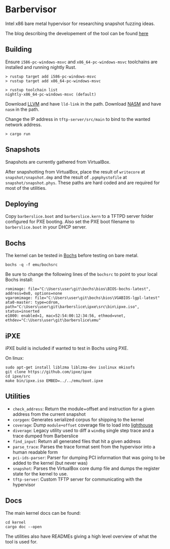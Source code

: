 # Barbervisor

Intel x86 bare metal hypervisor for researching snapshot fuzzing ideas. 

The blog describing the developement of the tool can be found [here](https://blog.talosintelligence.com/2020/08/barbervisor.html)

## Building

Ensure `i586-pc-windows-msvc` and `x86_64-pc-windows-msvc` toolchains are installed and running nightly Rust.

```
> rustup target add i586-pc-windows-msvc
> rustup target add x86_64-pc-windows-msvc 

> rustup toolchain list
nightly-x86_64-pc-windows-msvc (default)
```

Download [LLVM](https://releases.llvm.org/download.html) and have `lld-link` in the path.
Download [NASM](https://nasm.us/) and have `nasm` in the path.

Change the IP address in `tftp-server/src/main` to bind to the wanted network address.

```
> cargo run
```

## Snapshots

Snapshots are currently gathered from VirtualBox. 

After snapshotting from VirtualBox, place the result of `writecore` at `snapshot/snapshot.dmp` and the result of `.pgmphystofile` at `snapshot/snapshot.phys`. These paths are hard coded and are required for most of the utilities.

## Deploying

Copy `barberslice.boot` and `barberslice.kern` to a TFTPD server folder configured for PXE booting. Also set the PXE boot filename to `barberslice.boot` in your DHCP server.

## Bochs

The kernel can be tested in [Bochs](http://bochs.sourceforge.net/) before testing on bare metal.

```
bochs -q -f emu/bochsrc
```

Be sure to change the following lines of the `bochsrc` to point to your local Bochs install:

```
romimage: file="C:\Users\user\git\bochs\bios\BIOS-bochs-latest", address=0x0, options=none
vgaromimage: file="C:\Users\user\git\bochs\bios\VGABIOS-lgpl-latest"
ata0-master: type=cdrom, path="C:\Users\user\git\barberslice\ipxe\src\bin\ipxe.iso", status=inserted
e1000: enabled=1, mac=52:54:00:12:34:56, ethmod=vnet, ethdev="C:\Users\user\git\barberslice\emu"
```

## iPXE

iPXE build is included if wanted to test in Bochs using PXE.

On linux:

```
sudo apt-get install liblzma liblzma-dev isolinux mkisofs
git clone https://github.com/ipxe/ipxe
cd ipxe/src
make bin/ipxe.iso EMBED=../../emu/boot.ipxe
```

## Utilities

* `check_address`: Return the module+offset and instruction for a given address from the current snapshot
* `corpgen`: Generates serialized corpus for shipping to the kernel
* `coverage`: Dump `module+offset` coverage file to load into [lighthouse](https://github.com/gaasedelen/lighthouse) 
* `diverage`: Legacy utility used to diff a `windbg` single step trace and a trace dumped from Barberslice
* `find_input`: Return all generated files that hit a given address
* `parse_trace`: Parses the trace format sent from the hypervisor into a human readable form
* `pci-ids-parser`: Parser for dumping PCI information that was going to be added to the kernel (but never was)
* `snapshot`: Parses the VirtualBox core dump file and dumps the register state for the kernel to use. 
* `tftp-server`: Custom TFTP server for communicating with the hypervisor

## Docs

The main kernel docs can be found:

```
cd kernel
cargo doc --open
```

The utilities also have READMEs giving a high level overview of what the tool is used for.

